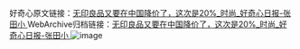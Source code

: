 好奇心原文链接：[无印良品又要在中国降价了，这次是20%_时尚_好奇心日报-张田小 ](https://www.qdaily.com/articles/12573.html)
WebArchive归档链接：[无印良品又要在中国降价了，这次是20%_时尚_好奇心日报-张田小 ](http://web.archive.org/web/20171206201307/http://www.qdaily.com:80/articles/12573.html)
![image](http://ww3.sinaimg.cn/large/007d5XDply1g3wjw16xndj30u03s51kx)